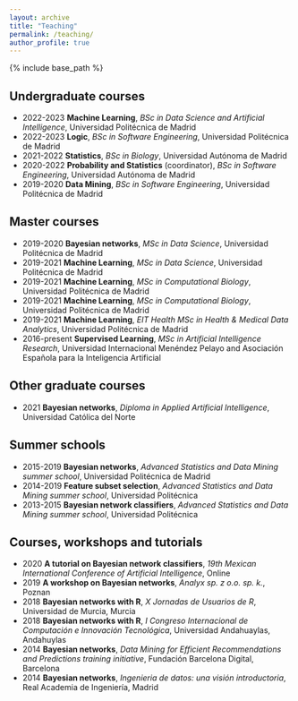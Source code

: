 ```yaml
---
layout: archive
title: "Teaching"
permalink: /teaching/
author_profile: true
---
```


{% include base_path %}

## Undergraduate courses

- 2022-2023 **Machine Learning**, *BSc in Data Science and Artificial Intelligence*, Universidad Politécnica de Madrid
- 2022-2023 **Logic**, *BSc in Software Engineering*, Universidad Politécnica de Madrid
- 2021-2022 **Statistics**, *BSc in Biology*, Universidad Autónoma de Madrid
- 2020-2022 **Probability and Statistics** (coordinator), *BSc in Software Engineering*, Universidad Autónoma de Madrid 
- 2019-2020 **Data Mining**, *BSc in Software Engineering*, Universidad Politécnica de Madrid 
<!-- decision support -->

## Master courses

- 2019-2020 **Bayesian networks**, *MSc in Data Science*, Universidad Politécnica de Madrid
- 2019-2021 **Machine Learning**, *MSc in Data Science*, Universidad Politécnica de Madrid
- 2019-2021 **Machine Learning**, *MSc in Computational Biology*, Universidad Politécnica de Madrid
- 2019-2021 **Machine Learning**, *MSc in Computational Biology*, Universidad Politécnica de Madrid
- 2019-2021 **Machine Learning**, *EIT Health MSc in Health & Medical Data Analytics*, Universidad Politécnica de Madrid 
- 2016-present **Supervised Learning**, *MSc in Artificial Intelligence Research*, Universidad Internacional Menéndez Pelayo and Asociación Española para la Inteligencia Artificial 

## Other graduate courses
- 2021 **Bayesian networks**, *Diploma in Applied Artificial Intelligence*, Universidad Católica del Norte 

## Summer schools

- 2015-2019 **Bayesian networks**, *Advanced Statistics and Data Mining summer school*, Universidad Politécnica
de Madrid
- 2014-2019 **Feature subset selection**, *Advanced Statistics and Data Mining summer school*, Universidad Politécnica
- 2013-2015 **Bayesian network classifiers**, *Advanced Statistics and Data Mining summer school*, Universidad Politécnica


## Courses, workshops and tutorials

- 2020 **A tutorial on Bayesian network classifiers**, *19th Mexican International Conference of Artificial Intelligence*, Online 
- 2019 **A workshop on Bayesian networks**, *Analyx sp. z o.o. sp. k.*, Poznan 
- 2018 **Bayesian networks with R**, *X Jornadas de Usuarios de R*, Universidad de Murcia, Murcia
- 2018 **Bayesian networks with R**, *I Congreso Internacional de Computación e Innovación Tecnológica*, Universidad Andahuaylas, Andahuylas
- 2014 **Bayesian networks**, *Data Mining for Efficient Recommendations and Predictions training initiative*, Fundación Barcelona Digital, Barcelona
- 2014 **Bayesian networks**, *Ingenieria de datos: una visión introductoria*, Real Academia de Ingenierı́a, Madrid


